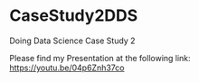 # CaseStudy2DDS
Doing Data Science Case Study 2


Please find my Presentation at the following link:
https://youtu.be/04p6Znh37co
